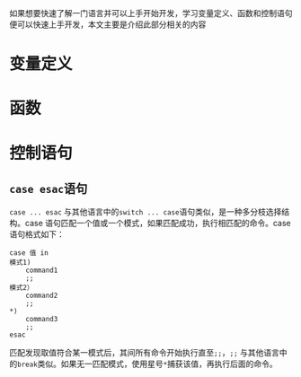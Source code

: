 如果想要快速了解一门语言并可以上手开始开发，学习变量定义、函数和控制语句便可以快速上手开发，本文主要是介绍此部分相关的内容
# 变量定义

# 函数

# 控制语句

## `case esac`语句

`case ... esac` 与其他语言中的`switch ... case`语句类似，是一种多分枝选择结构。case 语句匹配一个值或一个模式，如果匹配成功，执行相匹配的命令。case 语句格式如下：

```shell
case 值 in
模式1)
    command1
    ;;
模式2）
    command2
    ;;
*)
    command3
    ;;
esac
```

匹配发现取值符合某一模式后，其间所有命令开始执行直至`;;`，`;;` 与其他语言中的`break`类似。如果无一匹配模式，使用星号`*`捕获该值，再执行后面的命令。